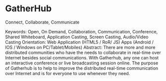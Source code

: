 # GatherHub
Connect, Collaborate, Communicate

Keywords: 
Open, On Demand, Collaboration, Communication, Conference, Shared Whiteboard, Application Casting, Screen Casting, Audio/Video Casting
Orientation:
Web Application (HTML5 / RoR/ JS)
Apps (Android / IOS / Windows on PC/Tablet/Mobiles)
Abstract:
There are more and more distributed communities who have the needs to collaborate in real-time over Internet besides social communications. With Gatherhub, any one can host an interactive conference or live broadcasting session online. The purpose of Gatherhub is to help to improve the distributed real-time communication over Internet and is for everyone to use whenever they need.



